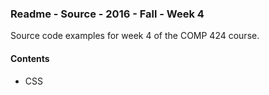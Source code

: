 ### Readme - Source - 2016 - Fall - Week 4

Source code examples for week 4 of the COMP 424 course.

#### Contents
* CSS


